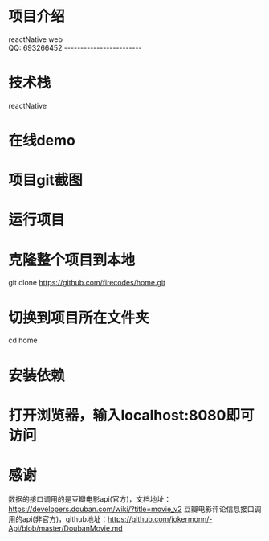 # 项目介绍
  reactNative web  
  QQ: 693266452 ------------------------
# 技术栈
  reactNative

# 在线demo
  

# 项目git截图
  

# 运行项目

# 克隆整个项目到本地
git clone https://github.com/firecodes/home.git

# 切换到项目所在文件夹
cd home

# 安装依赖


# 打开浏览器，输入localhost:8080即可访问


# 感谢
  数据的接口调用的是豆瓣电影api(官方)，文档地址：https://developers.douban.com/wiki/?title=movie_v2
  豆瓣电影评论信息接口调用的api(非官方)，github地址：https://github.com/jokermonn/-Api/blob/master/DoubanMovie.md